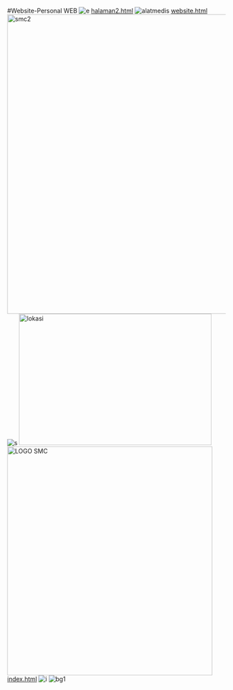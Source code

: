 #Website-Personal
WEB
![e](https://github.com/user-attachments/assets/7c6e1f21-4501-4814-993c-8ae509b1e4bc)
[halaman2.html](https://github.com/user-attachments/files/23126257/halaman2.html)
![alatmedis](https://github.com/user-attachments/assets/d765acd6-ecad-4aab-bf63-7a2ecb2e5ce7)
[website.html](https://github.com/user-attachments/files/23126279/website.html)
<img width="900" height="691" alt="smc2" src="https://github.com/user-attachments/assets/f767bc19-cac8-430f-a2fd-28d1c45cb5a0" />
![s](https://github.com/user-attachments/assets/43da1db7-845c-4911-8f23-2d11f725ac77)
<img width="444" height="303" alt="lokasi" src="https://github.com/user-attachments/assets/bd4a1153-7d6b-4ec6-9f13-47527baaaf94" />
<img width="473" height="528" alt="LOGO SMC" src="https://github.com/user-attachments/assets/4f03d973-505f-42e4-af21-9f75e6728fa6" />
[index.html](https://github.com/user-attachments/files/23126261/index.html)
![i](https://github.com/user-attachments/assets/59fd9a65-bdfe-4fb2-a1c2-458ef6706446)
![bg1](https://github.com/user-attachments/assets/60b27fd2-62d5-493b-9587-e06380f502b3)
